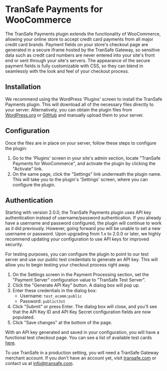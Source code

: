 # TranSafe Payments for WooCommerce

The TranSafe Payments plugin extends the functionality of WooCommerce, allowing your online store to accept credit card payments from all major credit card brands. Payment fields on your store's checkout page are generated in a secure iframe hosted by the TranSafe Gateway, so sensitive data such as credit card numbers are never entered into your site's front end or sent through your site's servers. The appearance of the secure payment fields is fully customizable with CSS, so they can blend in seamlessly with the look and feel of your checkout process.

## Installation

We recommend using the WordPress 'Plugins' screen to install the TranSafe Payments plugin. This will download all of the necessary files directly to your server. Alternatively, you can obtain the plugin files from [WordPress.org](https://wordpress.org/plugins/transafe-payments-for-woocommerce/) or [GitHub](https://github.com/Monetra/transafe_payments_for_woocommerce) and manually upload them to your server. 

## Configuration

Once the files are in place on your server, follow these steps to configure the plugin:

1. Go to the 'Plugins' screen in your site's admin section, locate "TranSafe Payments for WooCommerce", and activate the plugin by clicking the "Activate" link.
2. On the same page, click the "Settings" link underneath the plugin name. This will take you to the plugin's 'Settings' screen, where you can configure the plugin.

## Authentication

Starting with version 2.0.0, the TranSafe Payments plugin uses API key authentication instead of username/password authentication. If you already have a username and password configured, the plugin will continue to work as it did previously. However, going forward you will be unable to set a new username or password. Upon upgrading from 1.x to 2.0.0 or later, we highly recommend updating your configuration to use API keys for improved security.

For testing purposes, you can configure the plugin to point to our test server and 
use our public test credentials to generate an API key. 
This will allow you to begin testing your checkout process right away. 

1. On the Settings screen in the Payment Processing section, set the "Payment Server" configuration value to "TranSafe Test Server".
2. Click the "Generate API Key" button. A dialog box will pop up.
3. Enter these credentials in the dialog box:
	- Username: `test_ecomm:public`
	- Password: `publ1ct3st`
4. Click "Submit" or press Enter. The dialog box will close, and you'll see that the API Key ID and API Key Secret configuration fields are now populated.
5. Click "Save changes" at the bottom of the page.

With an API key generated and saved in your configuration, you will have a functional test checkout page. You can see a list of available test cards [here](https://www.monetra.com/test-server). 

To use TranSafe in a production setting, you will need a TranSafe Gateway 
merchant account. If you don't have an account yet, visit 
[transafe.com](https://www.transafe.com) or contact us at info@transafe.com.

